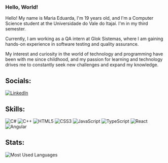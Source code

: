 ### Hello, World!

Hello! My name is Maria Eduarda, I'm 19 years old, and I'm a Computer Science student at the Universidade do Vale do Itajaí. I'm in my third semester.

Currently, I am working as a QA intern at Glok Sistemas, where I am gaining hands-on experience in software testing and quality assurance.

My interest and curiosity in the world of technology and programming have been with me since childhood, and my passion for learning and technology drives me to constantly seek new challenges and expand my knowledge.


## Socials:
[![LinkedIn](https://img.shields.io/badge/LinkedIn-0077B5?style=for-the-badge&logo=linkedin&logoColor=white)](https://www.linkedin.com/in/maria-eduarda-lima23/)

## Skills:
![C#](https://img.shields.io/badge/C%23-31C48D?style=for-the-badge&logo=c-sharp&logoColor=white)
![C++](https://img.shields.io/badge/C%2B%2B-5C2D91?style=for-the-badge&logo=c%2B%2B&logoColor=white)
![HTML5](https://img.shields.io/badge/HTML5-E34F26.svg?style=for-the-badge&logo=HTML5&logoColor=white)
![CSS3](https://img.shields.io/badge/CSS3-1572B6.svg?style=for-the-badge&logo=CSS3&logoColor=white)
![JavaScript](https://img.shields.io/badge/JavaScript-F7DF1E.svg?style=for-the-badge&logo=JavaScript&logoColor=black)
![TypeScript](https://img.shields.io/badge/TypeScript-324FFF?style=for-the-badge&logo=typescript&logoColor=white)
![React](https://img.shields.io/badge/React-20232A?style=for-the-badge&logo=react&logoColor=61DAFB)
![Angular](https://img.shields.io/badge/Angular-DD0031?style=for-the-badge&logo=angular&logoColor=white)



## Stats:
![Most Used Languages](https://github-readme-stats.vercel.app/api/top-langs/?username=marias1lva&layout=donut&bg_color=ffc0cb&title_color=27292e&border_radius=20)



<!--
**marias1lva/marias1lva** is a ✨ _special_ ✨ repository because its `README.md` (this file) appears on your GitHub profile.

Here are some ideas to get you started:

- 🔭 I’m currently working on ...
- 🌱 I’m currently learning ...
- 👯 I’m looking to collaborate on ...
- 🤔 I’m looking for help with ...
- 💬 Ask me about ...
- 📫 How to reach me: ...
- 😄 Pronouns: ...
- ⚡ Fun fact: ...
-->
